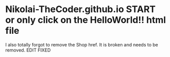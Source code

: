 # Nikolai-TheCoder.github.io START or only click on the HelloWorld!! html file
I also totally forgot to remove the Shop href. It is broken and needs to be removed.
 EDIT FIXED
